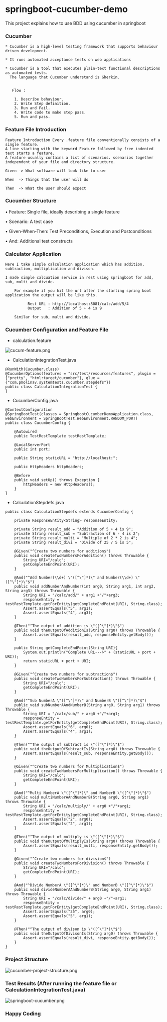 # springboot-cucumber-demo
This project explains how to use BDD using cucumber in springboot

### Cucumber

    * Cucumber is a high-level testing framework that supports behaviour driven development.
    
    * It runs automated acceptance tests on web applications
    
    * Cucumber is a tool that executes plain-text functional descriptions as automated tests. 
      The language that Cucumber understand is Gherkin.
      

       Flow :
    
        1. Describe behaviour.
        2. Write Step definition.
        3. Run and Fail.
        4. Write code to make step pass.
        5. Run and pass.

### Feature File Introduction
    
    Feature Introduction Every .feature file conventionally consists of a single feature.
    A line starting with the keyword Feature followed by free indented text starts a feature. 
    A feature usually contains a list of scenarios. scenarios together independent of your file and directory structure.
    
    Given -> What software will look like to user
    
    When  -> Things that the user will do
    
    Then  -> What the user should expect
    
### Cucumber Structure

• Feature: Single file, ideally describing a single feature

• Scenario: A test case

• Given-When-Then: Test Preconditions, Execution and Postconditions

• And: Additional test constructs

    

### Calculator Application

    Here I take simple calculation application which has addition, subtraction, multiplication and divison.
    
    I made simple calcuation service in rest using springboot for add, sub, multi and divide.
    
        For example if you hit the url after the starting spring boot application the output will be like this.
        
              Rest URL : http://localhost:8081/calc/add/5/4
              Output   : Addition of 5 + 4 is 9
              
        Similar for sub, multi and divide.
        
### Cucumber Configuration and Feature File

* calculation.feature

 ![cucum-feature.png](cucum-feature.png)
        
        
* CalculationIntegrationTest.java
```
@RunWith(Cucumber.class)
@CucumberOptions(features = "src/test/resources/features", plugin = {"pretty", "html:target/cucumber"}, glue = {"com.pmolinav.systemtests.cucumber.stepdefs"})
public class CalculationIntegrationTest {
}

```

* CucumberConfig.java
```
@ContextConfiguration
@SpringBootTest(classes = SpringbootCucumberDemoApplication.class, webEnvironment = SpringBootTest.WebEnvironment.RANDOM_PORT)
public class CucumberConfig {

    @Autowired
    public TestRestTemplate testRestTemplate;

    @LocalServerPort
    public int port;

    public String staticURL = "http://localhost:";

    public HttpHeaders httpHeaders;

    @Before
    public void setUp() throws Exception {
        httpHeaders = new HttpHeaders();
    }
}
```

* CalculationStepdefs.java

```
public class CalculationStepdefs extends CucumberConfig {

    private ResponseEntity<String> responseEntity;

    private String result_add = "Addition of 5 + 4 is 9";
    private String result_sub = "Subtraction of 6 - 4 is 2";
    private String result_multi = "Multiple of 2 * 2 is 4";
    private String result_divi = "Divide of 25 / 5 is 5";

    @Given("^Create two numbers for addition$")
    public void createTwoNumbersForAddition() throws Throwable {
        String URI="/calc";
        getCompleteEndPoint(URI);
    }

    @And("^Add Number(\\d+) \"([^\"]*)\" and Number(\\d+) \"([^\"]*)\"$")
    public void addNumberAndNumber(int arg0, String arg1, int arg2, String arg3) throws Throwable {
        String URI = "/calc/add/" + arg1 +"/"+arg3;
        responseEntity = testRestTemplate.getForEntity(getCompleteEndPoint(URI), String.class);
        Assert.assertEquals("5", arg1);
        Assert.assertEquals("4", arg3);
    }

    @Then("^The output of addition is \"([^\"]*)\"$")
    public void theOutputOfAdditionIs(String arg0) throws Throwable {
        Assert.assertEquals(result_add, responseEntity.getBody());
    }

    public String getCompleteEndPoint(String URI){
        System.out.println("Complete URL--->" + (staticURL + port + URI));
        return staticURL + port + URI;
    }

    @Given("^Create two numbers for subtraction$")
    public void createTwoNumbersForSubtraction() throws Throwable {
        String URI="/calc";
        getCompleteEndPoint(URI);
    }

    @And("^Sub NumberA \"([^\"]*)\" and NumberB \"([^\"]*)\"$")
    public void subNumberAAndNumberB(String arg0, String arg1) throws Throwable {
        String URI = "/calc/sub/" + arg0 +"/"+arg1;
        responseEntity = testRestTemplate.getForEntity(getCompleteEndPoint(URI), String.class);
        Assert.assertEquals("6", arg0);
        Assert.assertEquals("4", arg1);
    }

    @Then("^The output of subtract is \"([^\"]*)\"$")
    public void theOutputOfSubtractIs(String arg0) throws Throwable {
        Assert.assertEquals(result_sub, responseEntity.getBody());
    }

    @Given("^Create two numbers for Multiplication$")
    public void createTwoNumbersForMultiplication() throws Throwable {
        String URI="/calc";
        getCompleteEndPoint(URI);
    }

    @And("^Multi NumberA \"([^\"]*)\" and NumberB \"([^\"]*)\"$")
    public void multiNumberAAndNumberB(String arg0, String arg1) throws Throwable {
        String URI = "/calc/multiply/" + arg0 +"/"+arg1;
        responseEntity = testRestTemplate.getForEntity(getCompleteEndPoint(URI), String.class);
        Assert.assertEquals("2", arg0);
        Assert.assertEquals("2", arg1);
    }

    @Then("^The output of multiply is \"([^\"]*)\"$")
    public void theOutputOfMultiplyIs(String arg0) throws Throwable {
        Assert.assertEquals(result_multi, responseEntity.getBody());
    }

    @Given("^Create two numbers for division$")
    public void createTwoNumbersForDivision() throws Throwable {
        String URI="/calc";
        getCompleteEndPoint(URI);
    }

    @And("^Divide NumberA \"([^\"]*)\" and NumberB \"([^\"]*)\"$")
    public void divideNumberAAndNumberB(String arg0, String arg1) throws Throwable {
        String URI = "/calc/divide/" + arg0 +"/"+arg1;
        responseEntity = testRestTemplate.getForEntity(getCompleteEndPoint(URI), String.class);
        Assert.assertEquals("25", arg0);
        Assert.assertEquals("5", arg1);
    }

    @Then("^The output of divison is \"([^\"]*)\"$")
    public void theOutputOfDivisonIs(String arg0) throws Throwable {
        Assert.assertEquals(result_divi, responseEntity.getBody());
    }
}

```

### Project Structure

![cucumber-project-structure.png](cucumber-project-structure.png)


### Test Results (After running the feature file or CalculationIntegrationTest.java)

![springboot-cucumber.png](springboot-cucumber.png)


### Happy Coding
